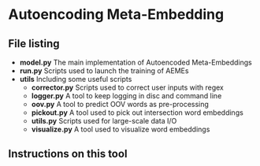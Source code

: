 # Autoencoding Meta-Embedding

## File listing

+ __model.py__ The main implementation of Autoencoded Meta-Embeddings
+ __run.py__ Scripts used to launch the training of AEMEs
+ __utils__ Including some useful scripts
    + __corrector.py__ Scripts used to correct user inputs with regex
    + __logger.py__ A tool to keep logging in disc and command line
    + __oov.py__ A tool to predict OOV words as pre-processing
    + __pickout.py__ A tool used to pick out intersection word embeddings
    + __utils.py__ Scripts used for large-scale data I/O
    + __visualize.py__ A tool used to visualize word embeddings

## Instructions on this tool
